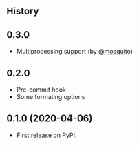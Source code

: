 ## History

0.3.0
----------------------

* Multiprocessing support (by [@mosquito](https://github.com/mosquito))


0.2.0
-----------------------

* Pre-commit hook
* Some formating options


0.1.0 (2020-04-06)
------------------------

* First release on PyPI.
